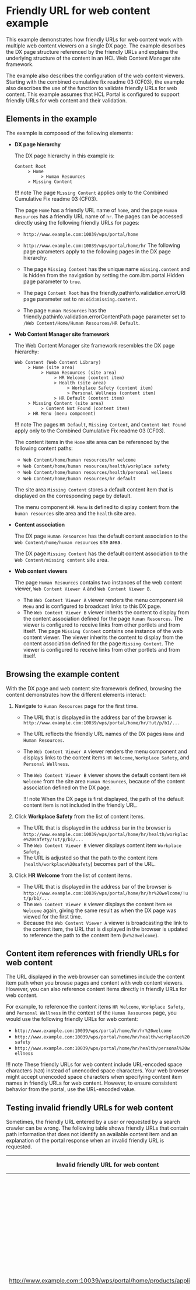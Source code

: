 # Friendly URL for web content example

This example demonstrates how friendly URLs for web content work with multiple web content viewers on a single DX page. The example describes the DX page structure referenced by the friendly URLs and explains the underlying structure of the content in an HCL Web Content Manager site framework.

The example also describes the configuration of the web content viewers. Starting with the combined cumulative fix readme 03 \(CF03\), the example also describes the use of the function to validate friendly URLs for web content. This example assumes that HCL Portal is configured to support friendly URLs for web content and their validation.

## Elements in the example

The example is composed of the following elements:

-   **DX page hierarchy**

    The DX page hierarchy in this example is:

    ```
    Content Root
         > Home
              > Human Resources
         > Missing Content
    ```

    !!! note
        The page `Missing Content` applies only to the Combined Cumulative Fix readme 03 \(CF03\).

    The page `Home` has a friendly URL name of `home`, and the page `Human Resources` has a friendly URL name of `hr`. The pages can be accessed directly using the following friendly URLs for pages:

    -   `http://www.example.com:10039/wps/portal/home`
    -   `http://www.example.com:10039/wps/portal/home/hr`
    The following page parameters apply to the following pages in the DX page hierarchy:

    -   The page `Missing Content` has the unique name `missing.content` and is hidden from the navigation by setting the com.ibm.portal.Hidden page parameter to `true`.
    -   The page `Content Root` has the friendly.pathinfo.validation.errorURI page parameter set to `nm:oid:missing.content`.
    -   The page `Human Resources` has the friendly.pathinfo.validation.errorContentPath page parameter set to `/Web Content/Home/Human Resources/HR Default`.
-   **Web Content Manager site framework**

    The Web Content Manager site framework resembles the DX page hierarchy:

    ```
    Web Content (Web Content Library)
         > Home (site area)
              > Human Resources (site area)
                   > HR Welcome (content item)
                   > Health (site area)
                        > Workplace Safety (content item)
                        > Personal Wellness (content item)
                   > HR Default (content item)
         > Missing Content (site area)
              > Content Not Found (content item)
         > HR Menu (menu component)
    ```

    !!! note
        The pages `HR Default`, `Missing Content`, and `Content Not Found` apply only to the Combined Cumulative Fix readme 03 \(CF03\).

    The content items in the `Home` site area can be referenced by the following content paths:

    -   `Web Content/home/human resources/hr welcome`
    -   `Web Content/home/human resources/health/workplace safety`
    -   `Web Content/home/human resources/health/personal wellness`
    -   `Web Content/home/human resources/hr default`

    The site area `Missing Content` stores a default content item that is displayed on the corresponding page by default.

    The menu component `HR Menu` is defined to display content from the `human resources` site area and the `health` site area.

-   **Content association**

    The DX page `Human Resources` has the default content association to the `Web Content/home/human resources` site area.

    The DX page `Missing Content` has the default content association to the `Web Content/missing content` site area.

-   **Web content viewers**

    The page `Human Resources` contains two instances of the web content viewer, `Web Content Viewer A` and `Web Content Viewer B`.

    -   The `Web Content Viewer A` viewer renders the menu component `HR Menu` and is configured to broadcast links to this DX page.
    -   The `Web Content Viewer B` viewer inherits the content to display from the content association defined for the page `Human Resources`. The viewer is configured to receive links from other portlets and from itself.
    The page `Missing Content` contains one instance of the web content viewer. The viewer inherits the content to display from the content association defined for the page `Missing Content`. The viewer is configured to receive links from other portlets and from itself.


## Browsing the example content

With the DX page and web content site framework defined, browsing the content demonstrates how the different elements interact:

1.  Navigate to `Human Resources` page for the first time.
    -   The URL that is displayed in the address bar of the browser is `http://www.example.com:10039/wps/portal/home/hr/!ut/p/b1/...`
    -   The URL reflects the friendly URL names of the DX pages `Home` and `Human Resources`.
    -   The `Web Content Viewer A` viewer renders the menu component and displays links to the content items `HR Welcome`, `Workplace Safety`, and `Personal Wellness`.
    -   The `Web Content Viewer B` viewer shows the default content item `HR Welcome` from the site area `Human Resources`, because of the content association defined on the DX page.

        !!! note
            When the DX page is first displayed, the path of the default content item is not included in the friendly URL.

2.  Click **Workplace Safety** from the list of content items.
    -   The URL that is displayed in the address bar in the browser is `http://www.example.com:10039/wps/portal/home/hr/health/workplace%20safety/!ut/p/b1/...`
    -   The `Web Content Viewer B` viewer displays content item `Workplace Safety`.
    -   The URL is adjusted so that the path to the content item \(`health/workplace%20safety`\) becomes part of the URL.

3.  Click **HR Welcome** from the list of content items.
    -   The URL that is displayed in the address bar of the browser is `http://www.example.com:10039/wps/portal/home/hr/hr%20welcome/!ut/p/b1/...`
    -   The `Web Content Viewer B` viewer displays the content item `HR Welcome` again, giving the same result as when the DX page was viewed for the first time.
    -   Because the `Web Content Viewer A` viewer is broadcasting the link to the content item, the URL that is displayed in the browser is updated to reference the path to the content item \(`hr%20welcome`\).

## Content item references with friendly URLs for web content

The URL displayed in the web browser can sometimes include the content item path when you browse pages and content with web content viewers. However, you can also reference content items directly in friendly URLs for web content.

For example, to reference the content items `HR Welcome`, `Workplace Safety`, and `Personal Wellness` in the context of the `Human Resources` page, you would use the following friendly URLs for web content:

-   `http://www.example.com:10039/wps/portal/home/hr/hr%20welcome`
-   `http://www.example.com:10039/wps/portal/home/hr/health/workplace%20safety`
-   `http://www.example.com:10039/wps/portal/home/hr/health/personal%20wellness`

!!! note
    These friendly URLs for web content include URL-encoded space characters \(`%20`\) instead of unencoded space characters. Your web browser might accept unencoded space characters when specifying content item names in friendly URLs for web content. However, to ensure consistent behavior from the portal, use the URL-encoded value.

## Testing invalid friendly URLs for web content

Sometimes, the friendly URL entered by a user or requested by a search crawler can be wrong. The following table shows friendly URLs that contain path information that does not identify an available content item and an explanation of the portal response when an invalid friendly URL is requested.

|Invalid friendly URL for web content|Portal response|Explanation|
|------------------------------------|---------------|-----------|
|http://www.example.com:10039/wps/portal/home/products/appliances|-   **HTTP Status code** <br/> 404 <br/> -   **Page** <br/> Missing Content <br/> -   **Web content** <br/> Content Not Found|-   **Resolving the page** <br/> The last path segment of the friendly URL that portal can match to a friendly URL name is home. Therefore, the resolved page is Home and /products/appliances becomes the path information of the request. <br/> -   **Validating the path information** <br/> When validating the friendly URL for web content, portal assembles the content path to validate by appending the path information to the path of the default content association of the resolved page. As the page Home does not have a default content association to construct the content path, the friendly URL for web content is considered invalid. <br/> -   **Handling the invalid path information** <br/> The HTTP status code of the response is set to the default value \(404\) because friendly.pathinfo.validation.errorCode is not set. The resolved page \(Home\) inherits the friendly.pathinfo.validation.errorURI setting from Content Root. Therefore, the portal resolves the URI `nm:oid:missing.content` that addresses the page Missing Content. The Web Content Viewer portlet on the page Missing Content uses the default content mapping of the page to determine the web content to render \(Content Not Found\).|
|http://www.example.com:10039/wps/portal/home/hr/group incentives|-   **HTTP Status code** <br/> 404 <br/> -   **Page** <br/> Missing Content <br/> -   **Web content** <br/> HR Default|-   **Resolving the page** <br/> The last path segment of the friendly URL that portal can match to a friendly URL name is hr. Therefore, the resolved page is Human Resources and /group incentives becomes the path information of the request. <br/> -   **Validating the path information** <br/> When validating the friendly URL for web content, portal assembles the content path to validate by appending the path information to the path of the default content association of the resolved page. The result for the page Human Resources is /Web Content/home/human resources/group incentives. As there is no content item for the computed content path, the friendly URL for web content is considered invalid. <br/> -   **Handling the invalid path information** <br/> The HTTP status code of the response is set to the default value \(404\), because friendly.pathinfo.validation.errorCode is not set. The resolved page \(Human Resources\) inherits the friendly.pathinfo.validation.errorURI setting from Content Root. Therefore, portal resolves the URI `nm:oid:missing.content` that addresses the page Missing Content. Additionally, portal sets the public Web Content Manager context as defined by the page parameter friendly.pathinfo.validation.errorContentPath of the resolved page \(/Web Content/Home/Human Resources/HR Default\).|
|http://www.example.com:10039/wps/portal/home/hr/health/medical prevention and rehabilitation|-   **HTTP Status code** <br/> 404 <br/> -   **Page** <br/> Missing Content <br/> -   **Web content** <br/> HR Default|-   **Resolving the page** <br/> The last path segment of the friendly URL that portal can match to a friendly URL name is hr. Therefore, the resolved page is Human Resources and/health/medical prevention and rehabilitation becomes the path information of the request. <br/> -   **Validating the path information** <br/> When validating the friendly URL for web content, portal assembles the content path to validate by appending the path information to the path of the default content association of the resolved page. The result for the page Human Resources is /Web Content/home/human resources/health/medical prevention and rehabilitation. As there is no content item for the computed content path, the friendly URL for web content is considered invalid. <br/> -   **Handling the invalid path information** <br/> The HTTP status code of the response is set to the default value \(404\) because friendly.pathinfo.validation.errorCode is not set. The resolved page \(Human Resources\) inherits the friendly.pathinfo.validation.errorURI setting from Content Root. Therefore, the portal resolves the URI `nm:oid:missing.content` that addresses the page Missing Content. Additionally, the portal sets the public Web Content Manager context as defined by the page parameter friendly.pathinfo.validation.errorContentPath of the resolved page \(/Web Content/Home/Human Resources/HR Default\).|


???+ info" Related information"
    - [Defining friendly URLs without state information for pages in your site](../../../../../../../deployment/manage/siteurl_cfg/changing_siteurl/cw_navstate/mp_friendly_short_url.md)
    - [Advanced options](../../../../deliver_webcontent_on_dx/editing_wcm_viewer_setting/wcm_config_wcmviewer_hadv.md)
    - [Managing custom unique names](../../../../../../../build_sites/portal_settings/manage_custom_unique_names/index.md)
    - [Hiding and displaying pages in the navigation](../../../../../../../build_sites/create_sites/building_website/site_navigation/show_hidden_page.md)

